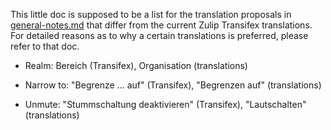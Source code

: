 This little doc is supposed to be a list for the
translation proposals in [general-notes.md](
German/general-notes.md) that differ from the current
Zulip Transifex translations. For detailed reasons as
to why a certain translations is preferred, please refer
to that doc.

* Realm: Bereich (Transifex), Organisation (translations)

* Narrow to: "Begrenze ... auf" (Transifex), "Begrenzen auf" (translations)

* Unmute: "Stummschaltung deaktivieren" (Transifex), "Lautschalten" (translations)

